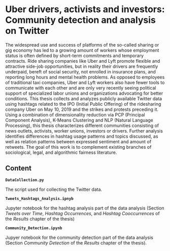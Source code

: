 # Uber drivers, activists and investors: Community detection and analysis on Twitter

The widespread use and success of platforms of the so-called sharing or gig economy has led to a growing amount of workers whose employment status is often defined by short-term commitments and temporary contracts. Ride sharing companies like Uber and Lyft promote flexible and attractive side-job opportunities, but in reality their drivers are frequently underpaid, bereft of social security, not enrolled in insurance plans, and reporting long hours and mental health problems. As opposed to employees of traditional taxi companies, Uber and Lyft workers also have fewer tools to communicate with each other and are only very recently seeing political support of specialized labor unions and organizations advocating for better conditions. This thesis collects and analyzes publicly available Twitter data using hashtags related to the IPO (Initial Public Offering) of the ridesharing company Uber on May 10, 2019 and the strikes and protests preceding it. Using a combination of dimensionality reduction via PCP (Principal Component Analysis), K-Means Clustering and NLP (Natural Language Processing), this thesis characterizes different communities consisting of news outlets, activists, worker unions, investors or drivers. Further analysis identifies differences in hashtag usage patterns and topics discussed, as well as relation patterns between expressed sentiment and amount of retweets. The goal of this work is to complement existing branches of sociological, legal, and algorithmic fairness literature.


## Content

**`DataCollection.py`**

The script used for collecting the Twitter data.

**`Tweets_Hashtags_Analysis.ipnyb`**

Jupyter notebook for the hashtag analysis part of the data analysis (Section *Tweets over Time*, *Hashtag Occurrences*, and *Hashtag Cooccurrences* of  the *Results* chapter of the thesis)

**`Community_Detection.ipynb`**

Jupyer notebook for the community detection part of the data analysis (Section *Community Detection* of the *Results* chapter of the thesis).

